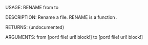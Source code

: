 USAGE:
     RENAME from to 

DESCRIPTION:
     Rename a file.
     RENAME is a function .

RETURNS:
    (undocumented)

ARGUMENTS:
    from [port! file! url! block!]
    to [port! file! url! block!]
